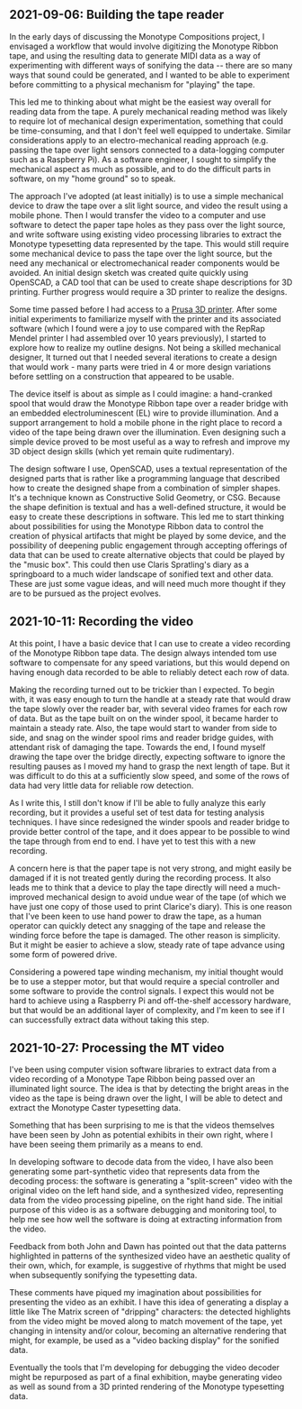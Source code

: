 <!-- 20211027-MC-journal.md -->

## 2021-09-06: Building the tape reader

In the early days of discussing the Monotype Compositions project, I envisaged a workflow that would involve digitizing the Monotype Ribbon tape, and  using the resulting data to generate MIDI data as a way of experimenting with different ways of sonifying the data -- there are so many ways that sound could be generated, and I wanted to be able to experiment before committing to a physical mechanism for "playing" the tape.

This led me to thinking about what might be the easiest way overall for reading data from the tape.  A purely mechanical reading method was likely to require lot of mechanical design experimentation, something that could be time-consuming, and that I don't feel well equipped to undertake.  Similar considerations apply to an electro-mechanical reading approach (e.g. passing the tape over light sensors connected to a data-logging computer such as a Raspberry Pi).  As a software engineer, I sought to simplify the mechanical aspect as much as possible, and to do the difficult parts in software, on my "home ground" so to speak.

The approach I've adopted (at least initially) is to use a simple mechanical device to draw the tape over a slit light source, and video the result using a mobile phone.  Then I would transfer the video to a computer and use software to detect the paper tape holes as they pass over the light source, and write software using existing video processing libraries to extract the Monotype typesetting data represented by the tape.  This would still require some mechanical device to pass the tape over the light source, but the need any mechanical or electromechanical reader components would be avoided.  An initial design sketch was created quite quickly using OpenSCAD, a CAD tool that can be used to create shape descriptions for 3D printing.  Further progress would require a 3D printer to realize the designs.

Some time passed before I had access to a [Prusa 3D printer](https://www.prusa3d.com/product/original-prusa-i3-mk3s-3d-printer-3/).  After some initial experiments to familiarize myself with the printer and its associated software (which I found were a joy to use compared with the RepRap Mendel printer I had assembled over 10 years previously), I started to explore how to realize my outline designs.  Not being a skilled mechanical designer, It turned out that I needed several iterations to create a design that would work - many parts were tried in 4 or more design variations before settling on a construction that appeared to be usable.

The device itself is about as simple as I could imagine: a hand-cranked spool that would draw the Monotype Ribbon tape over a reader bridge with an embedded electroluminescent (EL) wire to provide illumination.  And a support arrangement to hold a mobile phone in the right place to record a video of the tape being drawn over the illumination.  Even designing such a simple device proved to be most useful as a way to refresh and improve my 3D object design skills (which yet remain quite rudimentary).

The design software I use, OpenSCAD, uses a textual representation of the designed parts that is rather like a programming language that described how to create the designed shape from a combination of simpler shapes.  It's a technique known as Constructive Solid Geometry, or CSG.  Because the shape definition is textual and has a well-defined structure, it would be easy to create these descriptions in software.  This led me to start thinking about possibilities for using the Monotype Ribbon data to control the creation of physical artifacts that might be played by some device, and the possibility of deepening public engagement through accepting offerings of data that can be used to create alternative objects that could be played by the "music box".  This could then use Claris Spratling's diary as a springboard to a much wider landscape of sonified text and other data.  These are just some vague ideas, and will need much more thought if they are to be pursued as the project evolves.


## 2021-10-11: Recording the video

At this point, I have a basic device that I can use to create a video recording of the Monotype Ribbon tape data.  The design always intended tom use software to compensate for any speed variations, but this would depend on having enough data recorded to be able to reliably detect each row of data.  

Making the recording turned out to be trickier than I expected.  To begin with, it was easy enough to turn the handle at a steady rate that would draw the tape slowly over the reader bar, with several video frames for each row of data.  But as the tape built on on the winder spool, it became harder to maintain a steady rate.  Also, the tape would start to wander from side to side, and snag on the winder spool rims and reader bridge guides, with attendant risk of damaging the tape.  Towards the end, I found myself drawing the tape over the bridge directly, expecting software to ignore the resulting pauses as I moved my hand to grasp the next length of tape.  But it was difficult to do this at a sufficiently slow speed, and some of the rows of data had very little data for reliable row detection.  

As I write this, I still don't know if I'll be able to fully analyze this early recording, but it provides a useful set of test data for testing analysis techniques.  I have since redesigned the winder spools and reader bridge to provide better control of the tape, and it does appear to be possible to wind the tape through from end to end.  I have yet to test this with a new recording.

A concern here is that the paper tape is not very strong, and might easily be damaged if it is not treated gently during the recording process.  It also leads me to think that a device to play the tape directly will need a much-improved mechanical design to avoid undue wear of the tape (of which we have just one copy of those used to print Clarice's diary).  This is one reason that I've been keen to use hand power to draw the tape, as a human operator can quickly detect any snagging of the tape and release the winding force before the tape is damaged.  The other reason is simplicity.  But it might be easier to achieve a slow, steady rate of tape advance using some form of powered drive.  

Considering a powered tape winding mechanism, my initial thought would be to use a stepper motor, but that would require a special controller and some software to provide the control signals.  I expect this would not be hard to achieve using a Raspberry Pi and off-the-shelf accessory hardware, but that would be an additional layer of complexity, and I'm keen to see if I can successfully extract data without taking this step.


## 2021-10-27: Processing the MT video

I've been using computer vision software libraries to extract data from a video recording of a Monotype Tape Ribbon being passed over an illuminated light source.  The idea is that by detecting the bright areas in the video as the tape is being drawn over the light, I will be able to detect and extract the Monotype Caster typesetting data.

Something that has been surprising to me is that the videos themselves have been seen by John as potential exhibits in their own right, where I have been seeing them primarily as a means to end.

In developing software to decode data from the video, I have also been generating some part-synthetic video that represents data from the decoding process:  the software is generating a "split-screen" video with the original video on the left hand side, and a synthesized video, representing data from the video processing pipeline, on the right hand side.  The initial purpose of this video is as a software debugging and monitoring tool, to help me see how well the software is doing at extracting information from the video.

Feedback from both John and Dawn has pointed out that the data patterns highlighted in patterns of the synthesized video have an aesthetic quality of their own, which, for example, is suggestive of rhythms that might be used when subsequently sonifying the typesetting data.

These comments have piqued my imagination about possibilities for presenting the video as an exhibit.  I have this idea of generating a display a little like The Matrix screen of "dripping" characters:  the detected highlights from the video might be moved along to match movement of the tape, yet changing in intensity and/or colour, becoming an alternative rendering that might, for example, be used as a "video backing display" for the sonified data.

Eventually the tools that I'm developing for debugging the video decoder might be repurposed as part of a final exhibition, maybe generating video as well as sound from a 3D printed rendering of the Monotype typesetting data.




